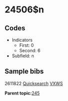 # 24506$n

## Codes

-   Indicators
    -   First: 0
    -   Second: 6
-   Subfield: n

## Sample bibs

2611822 [Quicksearch](https://search.library.yale.edu/catalog/2611822) [VXWS](http://prodorbis.library.yale.edu:7014/vxws/GetHoldingsService?bibId=2611822)

**Parent topic:**[245](../../tags/245/245.md)

